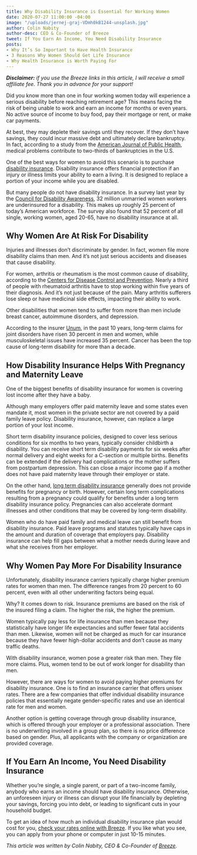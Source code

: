 ```yaml
---
title: Why Disability Insurance is Essential for Working Women
date: 2020-07-27 11:00:00 -04:00
image: "/uploads/jernej-graj-VDmh0kB1244-unsplash.jpg"
author: Colin Nabity
author-desc: CEO & Co-Founder of Breeze
tweet: If You Earn An Income, You Need Disability Insurance
posts:
- Why It’s So Important to Have Health Insurance
- 3 Reasons Why Women Should Get Life Insurance
- Why Health Insurance is Worth Paying For
---
```


***Disclaimer:** if you use the Breeze links in this article, I will receive a small affiliate fee. Thank you in advance for your support!*

Did you know more than one in four working women today will experience a serious disability before reaching retirement age? This means facing the risk of being unable to work and earn an income for months or even years. No active source of income to buy food, pay their mortgage or rent, or make car payments.

At best, they may deplete their savings until they recover. If they don’t have savings, they could incur massive debt and ultimately declare bankruptcy. In fact, according to a study from the [American Journal of Public Health](https://ajph.aphapublications.org/doi/10.2105/AJPH.2018.304901?eType=EmailBlastContent&amp;eId=a5697b7e-8ffc-4373-b9d2-3eb745d9debb&amp;=&), medical problems contribute to two-thirds of bankruptcies in the U.S.

One of the best ways for women to avoid this scenario is to purchase [disability insurance](https://www.meetbreeze.com/offer/1068). Disability insurance offers financial protection if an injury or illness limits your ability to earn a living. It is designed to replace a portion of your income while you are disabled.

But many people do not have disability insurance. In a survey last year by the [Council for Disability Awareness](https://disabilitycanhappen.org/wp-content/uploads/2019/06/singlewomen_mediakit.pdf), 32 million unmarried women workers are underinsured for a disability. This makes up roughly 25 percent of today’s American workforce. The survey also found that 52 percent of all single, working women, aged 20-65, have no disability insurance at all.

## Why Women Are At Risk For Disability

Injuries and illnesses don’t discriminate by gender. In fact, women file more disability claims than men. And it’s not just serious accidents and diseases that cause disability.

For women, arthritis or rheumatism is the most common cause of disability, according to the [Centers for Disease Control and Prevention](http://cdc.gov/arthritis/data_statistics/arthritis-related-stats.htm). Nearly a third of people with rheumatoid arthritis have to stop working within five years of their diagnosis. And it’s not just because of the pain. Many arthritis sufferers lose sleep or have medicinal side effects, impacting their ability to work.

Other disabilities that women tend to suffer from more than men include breast cancer, autoimmune disorders, and depression.

According to the insurer [Unum](https://www.unum.com/about/newsroom/2018/may/ten-year-review-of-unums-disability-claims-shows-trends-in-workplace-absences), in the past 10 years, long-term claims for joint disorders have risen 30 percent in men and women, while musculoskeletal issues have increased 35 percent. Cancer has been the top cause of long-term disability for more than a decade.

## How Disability Insurance Helps With Pregnancy and Maternity Leave

One of the biggest benefits of disability insurance for women is covering lost income after they have a baby.

Although many employers offer paid maternity leave and some states even mandate it, most women in the private sector are not covered by a paid family leave policy. Disability insurance, however, can replace a large portion of your lost income.

Short term disability insurance policies, designed to cover less serious conditions for six months to two years, typically consider childbirth a disability. You can receive short term disability payments for six weeks after normal delivery and eight weeks for a C-section or multiple births. Benefits can be extended if the delivery had complications or the mother suffers from postpartum depression. This can close a major income gap if a mother does not have paid maternity leave through their employer or state.

On the other hand, [long term disability insurance](https://www.meetbreeze.com/disability-insurance/long-term-disability-insurance/) generally does not provide benefits for pregnancy or birth. However, certain long term complications resulting from a pregnancy could qualify for benefits under a long term disability insurance policy. Pregnancies can also accelerate dormant illnesses and other conditions that may be covered by long-term disability.

Women who do have paid family and medical leave can still benefit from disability insurance. Paid leave programs and statutes typically have caps in the amount and duration of coverage that employers pay. Disability insurance can help fill gaps between what a mother needs during leave and what she receives from her employer.

## Why Women Pay More For Disability Insurance

Unfortunately, disability insurance carriers typically charge higher premium rates for women than men. The difference ranges from 20 percent to 60 percent, even with all other underwriting factors being equal.

Why? It comes down to risk. Insurance premiums are based on the risk of the insured filing a claim. The higher the risk, the higher the premium.

Women typically pay less for life insurance than men because they statistically have longer life expectancies and suffer fewer fatal accidents than men. Likewise, women will not be charged as much for car insurance because they have fewer high-dollar accidents and don’t cause as many traffic deaths.

With disability insurance, women pose a greater risk than men. They file more claims. Plus, women tend to be out of work longer for disability than men.

However, there are ways for women to avoid paying higher premiums for disability insurance. One is to find an insurance carrier that offers unisex rates. There are a few companies that offer individual disability insurance policies that essentially negate gender-specific rates and use an identical rate for men and women.

Another option is getting coverage through group disability insurance, which is offered through your employer or a professional association. There is no underwriting involved in a group plan, so there is no price difference based on gender. Plus, all applicants with the company or organization are provided coverage.

## If You Earn An Income, You Need Disability Insurance

Whether you’re single, a single parent, or part of a two-income family, anybody who earns an income should have disability insurance. Otherwise, an unforeseen injury or illness can disrupt your life financially by depleting your savings, forcing you into debt, or leading to significant cuts in your household budget.

To get an idea of how much an individual disability insurance plan would cost for you, [check your rates online with Breeze](https://www.meetbreeze.com/offer/1068). If you like what you see, you can apply from your phone or computer in just 10-15 minutes.

*This article was written by Colin Nabity, CEO & Co-Founder of [Breeze](https://www.meetbreeze.com/).*